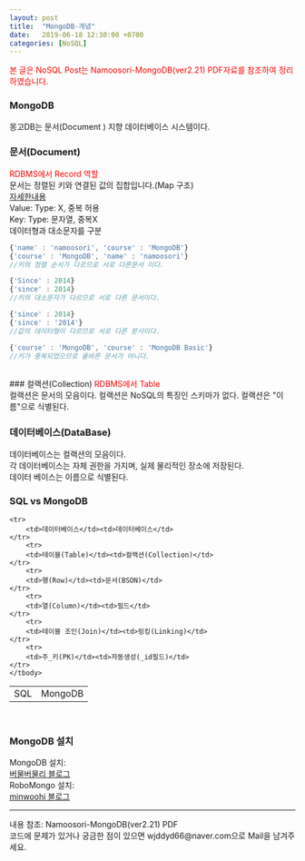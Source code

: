 ```yaml
---
layout: post
title:  "MongoDB-개념"
date:   2019-06-18 12:30:00 +0700
categories: [NoSQL]
---
```

<span style ="color: red">본 글은 NoSQL Post는 Namoosori-MongoDB(ver2.21) PDF자료를 참조하여 정리하였습니다.</span> 
###  MongoDB
몽고DB는 문서(Document ) 지향 데이터베이스 시스템이다.  
###  문서(Document)
<span style ="color: red">RDBMS에서 Record 역할</span><br>
문서는 정렬된 키와 연결된 값의 집합입니다.(Map 구조)  
<a href="https://wjddyd66.github.io/java/2019/06/13/Type2.html">자세한내용</a>  
Value: Type: X, 중복 허용  
Key: Type: 문자열, 중복X  
데이터형과 대소문자를 구분  

```js
{'name' : 'namoosori', 'course' : 'MongoDB'}
{'course' : 'MongoDB', 'name' : 'namoosori'}
//키의 정렬 순서가 다르므로 서로 다른문서 이다.

{'Since' : 2014}
{'since' : 2014}
//키의 대소문자가 다르므로 서로 다른 문서이다.

{'since' : 2014}
{'since' : '2014'}
//값의 데이터형이 다르므로 서로 다른 문서이다.

{'course' : 'MongoDB', 'course' : 'MongoDB Basic'}
//키가 중복되었으므로 올바른 문서가 아니다.
```
<br>
###  컬랙션(Collection)
<span style ="color: red">RDBMS에서 Table</span><br>
컬랙션은 문서의 모음이다.  
컬랙션은 NoSQL의 특징인 스키마가 없다.  
컬랙션은 "이름"으로 식별된다.  

###  데이터베이스(DataBase)
데이터베이스는 컬랙션의 모음이다.  
각 데이터베이스는 자체 권한을 가지며, 실제 물리적인 장소에 저장된다.  
데이터 베이스는 이름으로 식별된다.  

###  SQL vs MongoDB
<link rel = "stylesheet" href ="/static/css/bootstrap.min.css">
<table class="table">
	<tbody>
	<tr>
		<td>SQL</td><td>MongoDB</td>
	</tr>

	<tr>
		<td>데이터베이스</td><td>데이터베이스</td>
	</tr>
		<tr>
		<td>테이블(Table)</td><td>컬랙션(Collection)</td>
	</tr>
		<tr>
		<td>행(Row)</td><td>문서(BSON)</td>
	</tr>
		<tr>
		<td>열(Column)</td><td>필드</td>
	</tr>
		<tr>
		<td>테이블 조인(Join)</td><td>링킹(Linking)</td>
	</tr>
		<tr>
		<td>주_키(PK)</td><td>자동생성(_id필드)</td>
	</tr>
	</tbody>
</table>
<br>

###  MongoDB 설치
MongoDB 설치:  
<a href="https://javacpro.tistory.com/64">버물버물리 블로그</a><br>
RoboMongo 설치:  
<a href="https://minwoohi.tistory.com/m/103?category=833265">minwoohi 블로그</a><br>

<hr>
내용 참조: Namoosori-MongoDB(ver2.21) PDF<br>
코드에 문제가 있거나 궁금한 점이 있으면 wjddyd66@naver.com으로  Mail을 남겨주세요.